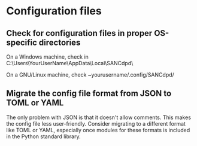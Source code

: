 

# Configuration files


## Check for configuration files in proper OS-specific directories

On a Windows machine, check in C:\Users\YourUserName\AppData\Local\SANCdpd\

On a GNU/Linux machine, check ~yourusername/.config/SANCdpd/


## Migrate the config file format from JSON to TOML or YAML

The only problem with JSON is that it doesn't allow comments.  This makes the config file less user-friendly.  Consider migrating to a different format like TOML or YAML, especially once modules for these formats is included in the Python standard library.




